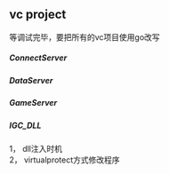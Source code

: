## vc project
等调试完毕，要把所有的vc项目使用go改写

##### ConnectServer

##### DataServer

##### GameServer

##### IGC_DLL
1， dll注入时机  
2， virtualprotect方式修改程序  

